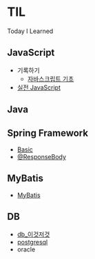 # TIL
Today I Learned

## JavaScript
* 기록하기
  * [자바스크립트 기초](https://github.com/keonmon/TIL/blob/main/JavaScript/js_basic.md)
* [실전 JavaScript](https://github.com/keonmon/TIL/tree/main/JavaScript/%EC%8B%A4%EC%A0%84JavaScript)


## Java

## Spring Framework
 * [Basic](https://github.com/keonmon/TIL/blob/main/SpringFramework/Basic.md)
 * [@ResponseBody](https://github.com/keonmon/TIL/blob/main/SpringFramework/ResponseBody.md)

## MyBatis
 * [MyBatis](https://github.com/keonmon/TIL/blob/main/MyBatis/MyBatis.md)
 
 
## DB
* [db_이것저것](https://github.com/keonmon/TIL/blob/main/DB/db_%EC%9D%B4%EA%B2%83%EC%A0%80%EA%B2%83.md)
* [postgresql](https://github.com/keonmon/TIL/blob/main/DB/postgresql.md)
* oracle
